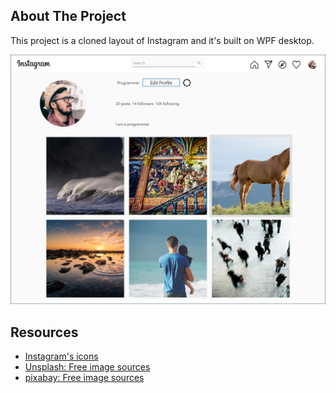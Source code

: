 <!-- ABOUT THE PROJECT -->
## About The Project
This project is a cloned layout of Instagram and it's built on WPF desktop.

<img src="Designs/Result.png" alt="Logo">


<!-- Resources -->
## Resources
* [Instagram's icons](https://www.instagram.com/)
* [Unsplash: Free image sources](https://unsplash.com/)
* [pixabay: Free image sources]()
